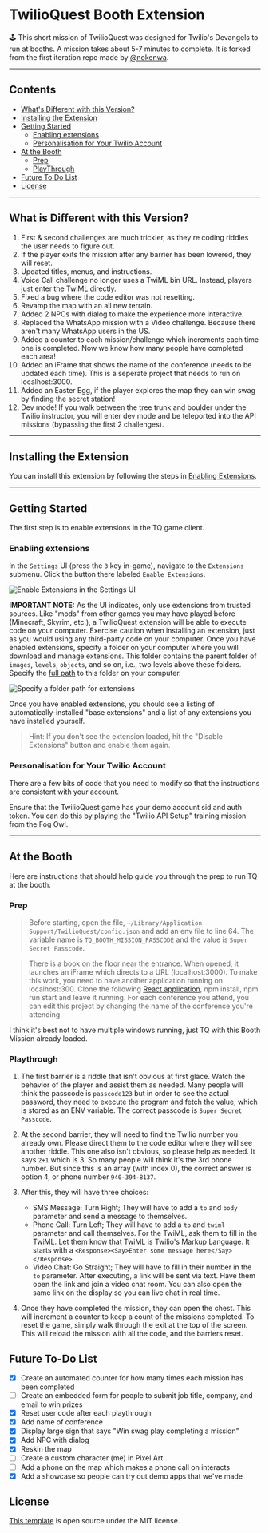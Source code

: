 # TwilioQuest Booth Extension

🕹️ This short mission of TwilioQuest was designed for Twilio's Devangels to run at booths. A mission takes about 5-7 minutes to complete. It is forked from the first iteration repo made by [@nokenwa](https://github.com/nokenwa/twilioQuestBoothExecution).

---

<!-- START doctoc generated TOC please keep comment here to allow auto update -->
<!-- DON'T EDIT THIS SECTION, INSTEAD RE-RUN doctoc TO UPDATE -->

## Contents

-   [What's Different with this Version?](#what-is-different-with-this-version)
-   [Installing the Extension](#installing-the-extension)
-   [Getting Started](#getting-started)
    -   [Enabling extensions](#enabling-extensions)
    -   [Personalisation for Your Twilio Account](#personalisation-for-your-twilio-account)
-   [At the Booth](#at-the-booth)
    -   [Prep](#prep)
    -   [PlayThrough](#playthrough)
-   [Future To Do List](#future-to-do-list)
-   [License](#license)

<!-- END doctoc generated TOC please keep comment here to allow auto update -->

---

## What is Different with this Version?

1. First & second challenges are much trickier, as they're coding riddles the user needs to figure out.
2. If the player exits the mission after any barrier has been lowered, they will reset.
3. Updated titles, menus, and instructions.
4. Voice Call challenge no longer uses a TwiML bin URL. Instead, players just enter the TwiML directly.
5. Fixed a bug where the code editor was not resetting.
6. Revamp the map with an all new terrain.
7. Added 2 NPCs with dialog to make the experience more interactive.
8. Replaced the WhatsApp mission with a Video challenge. Because there aren't many WhatsApp users in the US.
9. Added a counter to each mission/challenge which increments each time one is completed. Now we know how many people have completed each area!
10. Added an iFrame that shows the name of the conference (needs to be updated each time). This is a seperate project that needs to run on localhost:3000.
11. Added an Easter Egg, if the player explores the map they can win swag by finding the secret station!
12. Dev mode! If you walk between the tree trunk and boulder under the Twilio instructor, you will enter dev mode and be teleported into the API missions (bypassing the first 2 challenges).

---

## Installing the Extension

You can install this extension by following the steps in [Enabling Extensions](#enabling-extensions).

---

## Getting Started

The first step is to enable extensions in the TQ game client.

### Enabling extensions

In the `Settings` UI (press the `3` key in-game), navigate to the `Extensions` submenu. Click the button there labeled `Enable Extensions`.

![Enable Extensions in the Settings UI](https://firebasestorage.googleapis.com/v0/b/twilioquest-prod.appspot.com/o/docs%2Fenable-extensions.png?alt=media&token=8cc8e5ea-ee56-4a39-ae92-91add950b040)

**IMPORTANT NOTE:** As the UI indicates, only use extensions from trusted sources. Like "mods" from other games you may have played before (Minecraft, Skyrim, etc.), a TwilioQuest extension will be able to execute code on your computer. Exercise caution when installing an extension, just as you would using any third-party code on your computer. Once you have enabled extensions, specify a folder on your computer where you will download and manage extensions. This folder contains the parent folder of `images`, `levels`, `objects`, and so on, i.e., two levels above these folders. Specify the [full path](https://en.wikipedia.org/wiki/Fully_qualified_name#Filenames_and_paths) to this folder on your computer.

![Specify a folder path for extensions](https://firebasestorage.googleapis.com/v0/b/twilioquest-prod.appspot.com/o/docs%2Fext-folder.png?alt=media&token=4936dd5c-d84c-459e-9179-4c545a64b297)

Once you have enabled extensions, you should see a listing of automatically-installed "base extensions" and a list of any extensions you have installed yourself.

> Hint: If you don't see the extension loaded, hit the "Disable Extensions" button and enable them again.

### Personalisation for Your Twilio Account

There are a few bits of code that you need to modify so that the instructions are consistent with your account.

Ensure that the TwilioQuest game has your demo account sid and auth token. You can do this by playing the "Twilio API Setup" training mission from the Fog Owl.

---

## At the Booth

Here are instructions that should help guide you through the prep to run TQ at the booth.

### Prep

> Before starting, open the file, `~/Library/Application Support/TwilioQuest/config.json` and add an env file to line 64. The variable name is `TQ_BOOTH_MISSION_PASSCODE` and the value is `Super Secret Passcode`.

> There is a book on the floor near the entrance. When opened, it launches an iFrame which directs to a URL (localhost:3000). To make this work, you need to have another application running on localhost:300. Clone the following [React application](https://github.com/anthonyjdella/iframe-twilio-quest-booth-mission), npm install, npm run start and leave it running. For each conference you attend, you can edit this project by changing the name of the conference you're attending.

I think it's best not to have multiple windows running, just TQ with this Booth Mission already loaded.

### Playthrough

1. The first barrier is a riddle that isn't obvious at first glace. Watch the behavior of the player and assist them as needed. Many people will think the passcode is `passcode123` but in order to see the actual password, they need to execute the program and fetch the value, which is stored as an ENV variable. The correct passcode is `Super Secret Passcode`.

2. At the second barrier, they will need to find the Twilio number you already own. Please direct them to the code editor where they will see another riddle. This one also isn't obvious, so please help as needed. It says `2+1` which is 3. So many people will think it's the 3rd phone number. But since this is an array (with index 0), the correct answer is option 4, or phone number `940-394-8137`.

3. After this, they will have three choices:

    - SMS Message: Turn Right; They will have to add a `to` and `body` parameter and send a message to themselves.
    - Phone Call: Turn Left; They will have to add a `to` and `twiml` parameter and call themselves. For the TwiML, ask them to fill in the TwiML. Let them know that TwiML is Twilio's Markup Language. It starts with a `<Response><Say>Enter some message here</Say></Response>`.
    - Video Chat: Go Straight; They will have to fill in their number in the `to` parameter. After executing, a link will be sent via text. Have them open the link and join a video chat room. You can also open the same link on the display so you can live chat in real time.

4. Once they have completed the mission, they can open the chest. This will increment a counter to keep a count of the missions completed. To reset the game, simply walk through the exit at the top of the screen. This will reload the mission with all the code, and the barriers reset.

## Future To-Do List

-   [x] Create an automated counter for how many times each mission has been completed
-   [ ] Create an embedded form for people to submit job title, company, and email to win prizes
-   [x] Reset user code after each playthrough
-   [x] Add name of conference
-   [x] Display large sign that says "Win swag play completing a mission"
-   [x] Add NPC with dialog
-   [x] Reskin the map
-   [ ] Create a custom character (me) in Pixel Art
-   [ ] Add a phone on the map which makes a phone call on interacts
-   [x] Add a showcase so people can try out demo apps that we've made

## License

[This template](https://github.com/TwilioQuest/twilioquest-extension-template) is open source under the MIT license.

